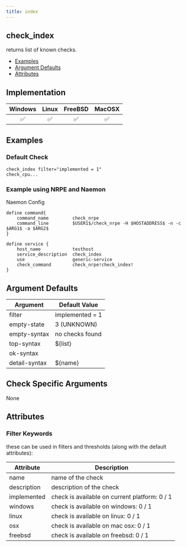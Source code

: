 ```yaml
---
title: index
---
```


## check_index

returns list of known checks.

- [Examples](#examples)
- [Argument Defaults](#argument-defaults)
- [Attributes](#attributes)

## Implementation

| Windows            | Linux              | FreeBSD            | MacOSX             |
|:------------------:|:------------------:|:------------------:|:------------------:|
| :white_check_mark: | :white_check_mark: | :white_check_mark: | :white_check_mark: |

## Examples

### Default Check

    check_index filter="implemented = 1"
    check_cpu...

### Example using NRPE and Naemon

Naemon Config

    define command{
        command_name         check_nrpe
        command_line         $USER1$/check_nrpe -H $HOSTADDRESS$ -n -c $ARG1$ -a $ARG2$
    }

    define service {
        host_name            testhost
        service_description  check_index
        use                  generic-service
        check_command        check_nrpe!check_index!
    }

## Argument Defaults

| Argument      | Default Value   |
| ------------- | --------------- |
| filter        | implemented = 1 |
| empty-state   | 3 (UNKNOWN)     |
| empty-syntax  | no checks found |
| top-syntax    | \${list}        |
| ok-syntax     |                 |
| detail-syntax | \${name}        |

## Check Specific Arguments

None

## Attributes

### Filter Keywords

these can be used in filters and thresholds (along with the default attributes):

| Attribute   | Description                                   |
| ----------- | --------------------------------------------- |
| name        | name of the check                             |
| description | description of the check                      |
| implemented | check is available on current platform: 0 / 1 |
| windows     | check is available on windows: 0 / 1          |
| linux       | check is available on linux: 0 / 1            |
| osx         | check is available on mac osx: 0 / 1          |
| freebsd     | check is available on freebsd: 0 / 1          |

